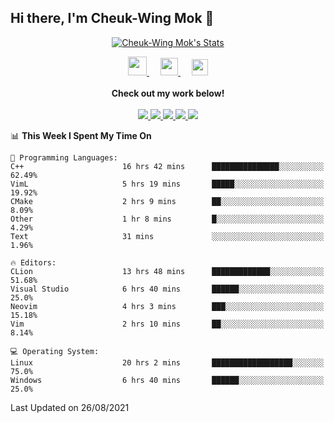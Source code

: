 ## Hi there, I'm Cheuk-Wing Mok 👋

<!--
**mozro0327/mozro0327** is a ✨ _special_ ✨ repository because its `README.md` (this file) appears on your GitHub profile.

Here are some ideas to get you started:

- 🔭 I’m currently working on ...
- 🌱 I’m currently learning ...
- 👯 I’m looking to collaborate on ...
- 🤔 I’m looking for help with ...
- 💬 Ask me about ...
- 📫 How to reach me: ...
- 😄 Pronouns: ...
- ⚡ Fun fact: ...
-->

<p align="center">
  <a href="https://github.com/mozro0327" class="rich-diff-level-one">
    <img src="https://github-readme-stats.vercel.app/api?username=mozro0327&title_color=333&text_color=777" alt="Cheuk-Wing Mok's Stats" >
    <!-- &hide=issues
    <img src="https://github-readme-stats.vercel.app/api?username=mozro0327&hide=issues&title_color=333&text_color=777" alt="Cheuk-Wing Mok's Stats" >
    -->
  </a>
</p>

<p align="center">
  <a href="https://blog.csdn.net/mozro0327" target="_blank" title="CSDN">
    <img src="https://img.icons8.com/material/48/000000/csdn.png" width="30px"/>
  </a>
  &emsp;
  <a href= "https://imgconvert.csdnimg.cn/aHR0cHM6Ly9tbWJpei5xcGljLmNuL21tYml6X3BuZy9aTmRoV05pYjNJUkIzZk5ldWVGZEQ4YnZ4cXlzbXRtRktUTGdFSXZOMUdnTHhDNXV0Y1VBZVJ0T0lJa0hTZTVnVGowamVtZUVOQTJJMHhiU0xjQ3VrVVEvNjQw?x-oss-process=image/format,png" target="_blank" title="WeChat">
    <img src="https://img.icons8.com/ios-filled/50/000000/weixing.png" width="28px"/>
  </a>
    &emsp;
    <a href="https://www.linkedin.com/in/mozro0327" target="_blank" alt="LinkedIn" title="LinkedIn">
    <img src="https://img.icons8.com/ios-filled/256/000000/linkedin.svg" width="26px"/>
  </a>
  <br><br>
    <strong>Check out my work below!</strong>
  <br><br>
  <a href="https://github.com/mozro0327">
    <img src="https://badges.pufler.dev/visits/mozro0327/mozro0327?style=flat-square&color=black&logo=github">
  </a>
  <a href="https://github.com/mozro0327">
    <img src="https://badges.pufler.dev/years/mozro0327?style=flat-square&color=black&logo=github">
  </a>
  <a href="https://github.com/mozro0327?tab=repositories">
    <img src="https://badges.pufler.dev/repos/mozro0327?style=flat-square&color=black&logo=github">
  </a>
  <a href="https://gist.github.com/mozro0327">
    <img src="https://badges.pufler.dev/gists/mozro0327?style=flat-square&color=black&logo=github">
  </a>
  <a href="https://github.com/mozro0327">
    <img src="https://badges.pufler.dev/commits/monthly/mozro0327?style=flat-square&color=black&logo=github">
  </a>
</p>

<!--START_SECTION:waka-->
📊 **This Week I Spent My Time On** 

```text
💬 Programming Languages: 
C++                      16 hrs 42 mins      ███████████████░░░░░░░░░░   62.49% 
VimL                     5 hrs 19 mins       █████░░░░░░░░░░░░░░░░░░░░   19.92% 
CMake                    2 hrs 9 mins        ██░░░░░░░░░░░░░░░░░░░░░░░   8.09% 
Other                    1 hr 8 mins         █░░░░░░░░░░░░░░░░░░░░░░░░   4.29% 
Text                     31 mins             ░░░░░░░░░░░░░░░░░░░░░░░░░   1.96%

🔥 Editors: 
CLion                    13 hrs 48 mins      █████████████░░░░░░░░░░░░   51.68% 
Visual Studio            6 hrs 40 mins       ██████░░░░░░░░░░░░░░░░░░░   25.0% 
Neovim                   4 hrs 3 mins        ███░░░░░░░░░░░░░░░░░░░░░░   15.18% 
Vim                      2 hrs 10 mins       ██░░░░░░░░░░░░░░░░░░░░░░░   8.14%

💻 Operating System: 
Linux                    20 hrs 2 mins       ██████████████████░░░░░░░   75.0% 
Windows                  6 hrs 40 mins       ██████░░░░░░░░░░░░░░░░░░░   25.0%

```


 Last Updated on 26/08/2021
<!--END_SECTION:waka-->
